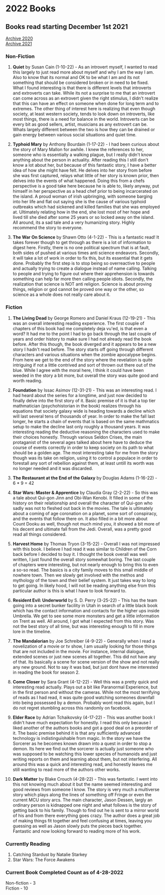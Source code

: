 # 2022 Books

## Books read starting December 1st 2021
[Archive 2020](https://github.com/Tsukiyonocm/Reading-List/blob/main/README-2020.md)\
[Archive 2021](https://github.com/Tsukiyonocm/Reading-List/blob/main/README-2021.md)

### Non-Fiction
1. <b>Quiet</b> by Susan Cain (1-10-22) - As an introvert myself, I wanted to read this largely to just read more about myself and why I am the way I am. Also to know that its normal and OK to be what I am and its not something that should be considered broken or in need to be fixed. What I found interesting is that there is different levels that introverts and extroverts can take. While its not a surprise to me that an introvert can come across as an extrovert given the right stimulus, I didn't realize that this can have an effect on someone when done for long term and to extremes. The other thing of interest here is realizing that even though society, at least western society, tends to look down on introverts, like most things, there is a need for balance in the world. Introverts can be every bit as good sellers, artist, musicians as any extrovert can be. Whats largely different between the two is how they can be drained or gain energy between various social situations and quiet time.

2. <b>Typhoid Mary</b> by Anthony Bourdain (1-17-22) - I had been curious about the story of Mary Mallon for awhile. I knew the references to her, someone who is essentially a walking plague, but I really didn't know anything about the person in actuality. After reading this I still don't know a lot about her, but because of this fantastic story, I have a better idea of how she might have felt. He delves into her story from before she was first captured, relays what little of her story is known prior, then delves into the events of what happened. Doing this from a chefs perspective is a good take here because he is able to, likely anyway, put himself in her perspective as a head chef prior to being incarcerated on the island. A proud woman of irish upbringing, with someone barging into her life and flat out saying she is the cause of various typhoid outbreaks which had sickened and killed families that she was employed at. Ultimately relating how in the end, she lost most of her hope and lived till she died after some 25 years or so locked away on the island. All around, its a sad tale and a very humanizing story. Highly recommend the story to everyone.

3. <b>The War On Science</b> by Shawn Otto (4-1-22) - This is a fantastic read! It takes forever though to get through as there is a lot of information to digest here. Firstly, there is no one political spectrum that is at fault, both sides of pushed at various times anti science endeavors. Secondly, it will take a lot of work in order to fix this, but its essential that it gets done. Probably the first step is to stop being so overreactive to people and actually trying to create a dialogue instead of name calling. Talking to people and trying to figure out where their apprehension is towards something can help far more then calling people idiots. Secondly, the realization that science is NOT anti religion. Science is about proving things, religion or god cannot be proved one way or the other, so science as a whole does not really care about it.


### Fiction

1. <b>The Living Dead</b> by George Romero and Daniel Kraus (12-19-21) - This was an overall interesting reading experience. The first couple of chapters of this book had me completely deja vu'ed, is that even a word? It had me to the point I had to go back through the last couple of years and order history to make sure I had not already read the book before. After this though, the book diverged and it appears to be a new story I hadn't read before. The story starts off going through different characters and various situations when the zombie apocalypse begins. From here we get to the end of the story where the revelation is quite intriguing if not a little contrived and sort of thrown out there out of the blue. While I agree with the moral here, I think it could have been weeded in the story a bit more, but overall the story was quite good and worth reading.

2. <b>Foundation</b> by Issac Asimov (12-31-21) - This was an interesting read. I had heard about the series for a longtime, and just now decided to finally delve into the first story of it. Basic premise of it is that a top tier mathmatician (psychohistorian in the book) realizes through his equations that society galaxy wide is heading towards a decline which will last several tens of thousands of year. In order to make the fall last longer, he starts a chain of events that is based on the same mathmatics setup to make the decline last only roughly a thousand years. It was interesting reading the deductive reasoning the characters used to make their choices honestly. Through various Seldon Crises, the main protaganist of the several ages talked about here have to deduce the course of events correctly in order to keep society on its path to what should be a golden age. The most interesting take for me from the story though was its take on religion, using it to control a populace in order to forestall any sort of rebellion against them, at least untill its worth was no longer needed and it was discarded.

3. <b>The Restaurant at the End of the Galaxy</b> by Douglas Adams (1-16-22) - 6 * 9 = 42

4. <b>Star Wars: Master & Apprentice</b> by Claudia Gray (2-2-22) - So this was a tale about Qui-gon Jinn and Obi-Wan Kenobi. It filled in some of the history on their relationship and overall the character of Qui-gon who sadly was not to fleshed out back in the movies. The tale is ultimately about a coming of age coronation on a planet, some sort of conspiracy, and the events that follow there on. It also filled in a bit more about Count Dooku as well, though not much mind you, it showed a bit more of his decent and ultimate fall from the Jedi. Overall, was a pretty good read all things considered.

5. <b>Harvest Home</b> by Thomas Tryon (3-15-22) - Overall I was not impressed with this book. I believe I had read it was similar to Children of the Corn back before I decided to buy it. I thought the book overall was well written, I just found the overall story somewhat boring. The last couple of chapters were interesting, but not nearly enough to bring this to even a so-so read. The basics is a city family moves to this small middle of nowhere town. Then we slowly get involved with the methos and mythology of the town and their belief system. It just takes way to long to get going. In likely hood, I will not be reading anything else from this particular author is this is what I have to look forward to.

6. <b>Resident Evil: Underworld</b> by S. D. Perry (3-25-22) - This has the team going into a secret bunker facility in Utah in search of a little black book which has the contact information and contacts for the higher ups inside Umbrella. We get to see some more monsters and get a little information on Trent as well. All around, I got what I expected from this story. Was not the best story of all time, but was interesting enough to fill in more lore in the timeline.

7. <b>The Mandalorian</b> by Joe Schreiber (4-9-22) - Generally when I read a novelization of a movie or tv show, I am usually looking for those things that are not included in the movie. For instance, internal dialogue, extended scenes or just new scenes all together. This did not have any of that. Its basically a scene for scene version of the show and not really any new ground. Not to say it was bad, but just dont have me interested in reading the book for season 2.

8. <b>Come Closer</b> by Sara Grant (4-12-22) - Well this was a pretty quick and interesting read actually. Plays out a bit like Paranormal Experience, but in the first person and without the cameras. While not the most terrifying of reads as I had read, it was quite good watching someones downfall into being possessed by a demon. Probably wont read this again, but I do not regret stumbling across this randomly on facebook.

9. <b>Elder Race</b> by Adrian Tchaikovsky (4-17-22) - This was another book I didn't have much expectation for honestly. I read this only because I liked another of the authors books and got a good deal on a preorder of it. The basic premise behind it is that any sufficiently advanced technology is indistinguishable from magic. In the story we have the Sorcerer as he becomes known drawn into a quest in order to stop a demon. Its here we find out the sorcerer is actually just someone who was supposed to be watching this lower species of humanoids and just writing reports on them and learning about them, but not interfering. All around this was a quick and interesting read, and honestly leaves me still wanting to read more of the authors other works.

10. <b>Dark Matter</b> by Blake Crouch (4-28-22) - This was fantastic. I went into this not knowing much about it but the name seemed interesting and good reviews from someone I know. The story is very much a multiverse story which plays along the lines of something off Fringe or even the current MCU story arcs. The main character, Jason Dessen, largly an ordinary person is kidnapped one night and what follows is the story of getting back to his family. Though to find out he is sent to a mirror world of his and from there everything goes crazy. The author does a great job of making things fit together and feel confusing at times, leaving you guessing as well as Jason slowly puts the pieces back together. Fantastic and now looking forward to reading more of his work. 


### Currently Reading

1.	Catching Stardust by Natalie Starkey
2.	Star Wars: The Force Awakens

### Current Book Completed Count as of 4-28-2022

Non-fiction - 3\
Fiction - 10

